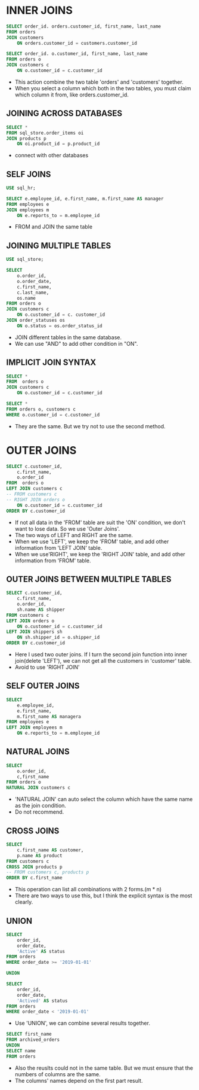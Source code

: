 # INNER JOINS

```SQL
SELECT order_id. orders.customer_id, first_name, last_name
FROM orders
JOIN customers
    ON orders.customer_id = customers.customer_id
```

```SQL
SELECT order_id. o.customer_id, first_name, last_name
FROM orders o
JOIN customers c
    ON o.customer_id = c.customer_id
```

- This action combine the two table 'orders' and 'customers' together.
- When you select a column which both in the two tables, you must claim which column it from, like orders.customer_id.

## JOINING ACROSS DATABASES

```SQL
SELECT *
FROM sql_store.order_items oi
JOIN products p
    ON oi.product_id = p.product_id
```

- connect with other databases

## SELF JOINS

```SQL
USE sql_hr;

SELECT e.employee_id, e.first_name, m.first_name AS manager
FROM employees e
JOIN employees m
	ON e.reports_to = m.employee_id
```

- FROM and JOIN the same table

## JOINING MULTIPLE TABLES

```SQL
USE sql_store;

SELECT
	o.order_id,
    o.order_date,
    c.first_name,
    c.last_name,
    os.name
FROM orders o
JOIN customers c
	ON o.customer_id = c. customer_id
JOIN order_statuses os
	ON o.status = os.order_status_id
```

- JOIN different tables in the same database.
- We can use "AND" to add other condition in "ON".

## IMPLICIT JOIN SYNTAX

```SQL
SELECT *
FROM  orders o
JOIN customers c
    ON o.customer_id = c.customer_id
```

```SQL
SELECT *
FROM orders o, customers c
WHERE o.customer_id = c.customer_id
```

- They are the same. But we try not to use the second method.

# OUTER JOINS

```SQL
SELECT c.customer_id,
    c.first_name,
    o.order_id
FROM  orders o
LEFT JOIN customers c
-- FROM customers c
-- RIGHT JOIN orders o
    ON o.customer_id = c.customer_id
ORDER BY c.customer_id
```

- If not all data in the 'FROM' table are suit the 'ON' condition, we don't want to lose data. So we use 'Outer Joins'.
- The two ways of LEFT and RIGHT are the same.
- When we use 'LEFT', we keep the 'FROM' table, and add other information from 'LEFT JOIN' table.
- When we use'RIGHT', we keep the 'RIGHT JOIN' table, and add other information from 'FROM' table.

## OUTER JOINS BETWEEN MULTIPLE TABLES

```SQL
SELECT c.customer_id,
	c.first_name,
    o.order_id,
    sh.name AS shipper
FROM customers c
LEFT JOIN orders o
    ON o.customer_id = c.customer_id
LEFT JOIN shippers sh
	ON sh.shipper_id = o.shipper_id
ORDER BY c.customer_id
```

- Here I used two outer joins. If I turn the second join function into inner join(delete 'LEFT'), we can not get all the customers in 'customer' table.
- Avoid to use 'RIGHT JOIN'

## SELF OUTER JOINS

```SQL
SELECT
	e.employee_id,
	e.first_name,
    m.first_name AS managera
FROM employees e
LEFT JOIN employees m
	ON e.reports_to = m.employee_id
```

## NATURAL JOINS

```SQL
SELECT
    o.order_id,
    c,first_name
FROM orders o
NATURAL JOIN customers c
```

- 'NATURAL JOIN' can auto select the column which have the same name as the join condition.
- Do not recommend.

## CROSS JOINS

```SQL
SELECT
	c.first_name AS customer,
    p.name AS product
FROM customers c
CROSS JOIN products p
-- FROM customers c, products p
ORDER BY c.first_name
```

- This operation can list all combinations with 2 forms.(m \* n)
- There are two ways to use this, but I think the explicit syntax is the most clearly.

## UNION

```SQL
SELECT
	order_id,
    order_date,
    'Active' AS status
FROM orders
WHERE order_date >= '2019-01-01'

UNION

SELECT
	order_id,
    order_date,
    'Actived' AS status
FROM orders
WHERE order_date < '2019-01-01'
```

- Use 'UNION', we can combine several results together.
```SQL
SELECT first_name
FROM archived_orders
UNION
SELECT name
FROM orders
```
- Also the reuslts could not in the same table. But we must ensure that the numbers of columns are the same.
- The columns' names depend on the first part result.
